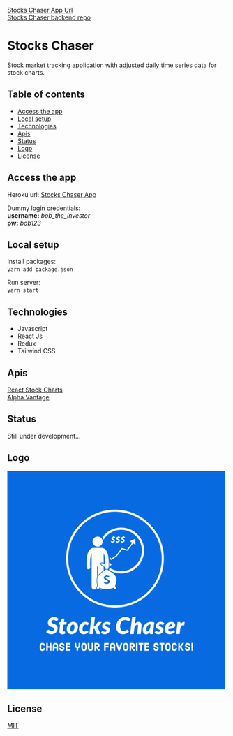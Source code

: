 [Stocks Chaser App Url](https://stocks-chaser-app.herokuapp.com/)
<br/>
[Stocks Chaser backend repo](https://github.com/CoderJay06/stocks-chaser-backend)

# Stocks Chaser
Stock market tracking application with adjusted daily time series data for stock charts.

## Table of contents
* [Access the app](#access-the-app)
* [Local setup](#local-setup)
* [Technologies](#technologies)
* [Apis](#apis)
* [Status](#status)
* [Logo](#logo)
* [License](#license)

## Access the app
Heroku url: [Stocks Chaser App](https://stocks-chaser-app.herokuapp.com/)<br/>

Dummy login credentials:<br/>
<b>username:</b> <i>bob_the_investor</i><br/>
<b>pw:</b> <i>bob123</i><br/>

## Local setup
Install packages:<br/>
`yarn add package.json`

Run server:<br/>
`yarn start`


## Technologies
<ul>
  <li>Javascript</li>
  <li>React Js</li>
  <li>Redux</li>
  <li>Tailwind CSS</li>
</ul>

## Apis
 [React Stock Charts](http://rrag.github.io/react-stockcharts/)<br>
 [Alpha Vantage](https://www.alphavantage.co/)

## Status
Still under development...

## Logo
<img src="./public/images/logo.jpeg" width="500" height="500" />

## License
[MIT](./LICENSE.md)
